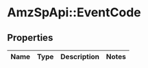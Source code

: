 # AmzSpApi::EventCode

## Properties
Name | Type | Description | Notes
------------ | ------------- | ------------- | -------------

